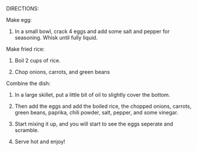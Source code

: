 DIRECTIONS:


Make egg: 

1. In a small bowl, crack 4 eggs and add some salt and pepper for seasoning. Whisk until fully liquid.



Make fried rice: 

1. Boil 2 cups of rice.

2. Chop onions, carrots, and green beans 

Combine the dish: 

1. In a large skillet, put a little bit of oil to slightly cover the bottom.

2. Then add the eggs and add the boiled rice, the chopped onions, carrots, green beans, paprika, chili powder, salt, pepper, and some vinegar.

3. Start mixing it up, and you will start to see the eggs seperate and scramble.

4. Serve hot and enjoy!
